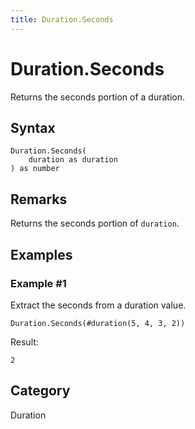 ```yaml
---
title: Duration.Seconds
---
```


# Duration.Seconds


Returns the seconds portion of a duration.


## Syntax

```powerquery
Duration.Seconds(
    duration as duration
) as number
```


## Remarks

Returns the seconds portion of <code>duration</code>.


## Examples

### Example #1 
Extract the seconds from a duration value.
```powerquery
Duration.Seconds(#duration(5, 4, 3, 2))
```

Result: 
```powerquery
2
```




## Category
Duration
